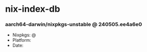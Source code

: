 # nix-index-db
### aarch64-darwin/nixpkgs-unstable @ 240505.ee4a6e0
- Nixpkgs: @[](https://github.com/NixOS/nixpkgs/commit/ee4a6e0f566fe5ec79968c57a9c2c3c25f2cf41d)
- Platform: 
- Date: 
